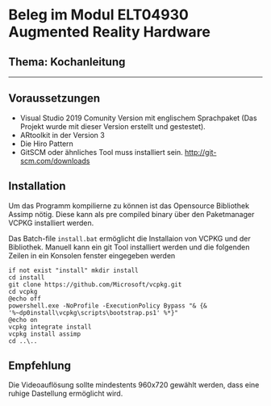 # Beleg im Modul ELT04930 Augmented Reality Hardware
## Thema: Kochanleitung
----------
## Voraussetzungen
- Visual Studio 2019 Comunity Version mit englischem Sprachpaket (Das Projekt wurde mit dieser Version erstellt und gestestet).  
- ARtoolkit in der Version 3
- Die Hiro Pattern
- GitSCM oder ähnliches Tool muss installiert sein. <http://git-scm.com/downloads>
## Installation
Um das Programm kompilierne zu können ist das Opensource Bibliothek Assimp nötig. Diese kann als pre compiled binary über den Paketmanager VCPKG installiert werden.

Das Batch-file `install.bat` ermöglicht die Installaion von VCPKG und der Bibliothek. Manuell kann ein git Tool installiert werden und die folgenden Zeilen in ein Konsolen fenster eingegeben werden
 
 ```
if not exist "install" mkdir install
cd install
git clone https://github.com/Microsoft/vcpkg.git
cd vcpkg
@echo off
powershell.exe -NoProfile -ExecutionPolicy Bypass "& {& '%~dp0install\vcpkg\scripts\bootstrap.ps1' %*}"
@echo on
vcpkg integrate install
vcpkg install assimp
cd ..\..
```
## Empfehlung 
Die Videoauflösung sollte mindestents 960x720 gewählt werden, dass eine ruhige Dastellung ermöglicht wird. 


